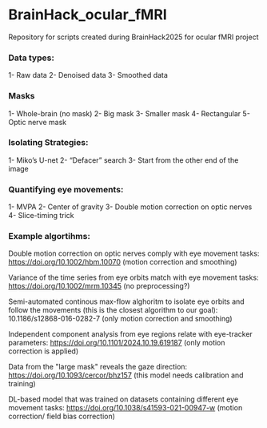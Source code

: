 # BrainHack_ocular_fMRI
Repository for scripts created during BrainHack2025 for ocular fMRI project


### Data types:

1- Raw data 
2- Denoised data
3- Smoothed data

### Masks

1- Whole-brain (no mask)
2- Big mask
3- Smaller mask
4- Rectangular
5- Optic nerve mask


### Isolating Strategies:
1- Miko’s U-net
2- “Defacer” search
3- Start from the other end of the image 


### Quantifying eye movements:
1- MVPA
2- Center of gravity 
3- Double motion correction on optic nerves
4- Slice-timing trick


### Example algortihms:
Double motion correction on optic nerves comply with eye movement tasks: https://doi.org/10.1002/hbm.10070 (motion correction and smoothing)

Variance of the time series from eye orbits match with eye movement tasks: https://doi.org/10.1002/mrm.10345 (no preprocessing?)

Semi-automated continous max-flow alghoritm to isolate eye orbits and follow the movements (this is the closest algorithm to our goal):  10.1186/s12868-016-0282-7 (only motion correction and smoothing)

Independent component analysis from eye regions relate with eye-tracker parameters:  https://doi.org/10.1101/2024.10.19.619187 (only motion correction is applied)

Data from the "large mask" reveals the gaze direction:  https://doi.org/10.1093/cercor/bhz157 (this model needs calibration and training)

DL-based model that was trained on datasets containing different eye movement tasks: https://doi.org/10.1038/s41593-021-00947-w (motion correction/ field bias correction)


